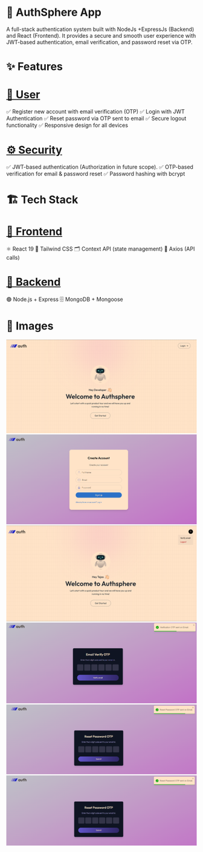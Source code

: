 # <b>🔐 AuthSphere App</b>

A full-stack authentication system built with NodeJs +ExpressJs (Backend) and React (Frontend). It provides a secure and smooth user experience with JWT-based authentication, email verification, and password reset via OTP.

# <b>✨ Features</b>

# <u>👤 User</u>

✅ Register new account with email verification (OTP)
✅ Login with JWT Authentication
✅ Reset password via OTP sent to email
✅ Secure logout functionality
✅ Responsive design for all devices

# <u>⚙️ Security</u>

✅ JWT-based authentication (Authorization in future scope).
✅ OTP-based verification for email & password reset
✅ Password hashing with bcrypt

# <b>🏗️ Tech Stack</b>

# <u>🔹 Frontend</u>

⚛️ React 19
🎨 Tailwind CSS
🗂️ Context API (state management)
🔗 Axios (API calls)

# <u>🔹 Backend</u>

🟢 Node.js + Express
🗄️ MongoDB + Mongoose


# <b> 🔹 Images</b>

![alt text](image.png)
![alt text](image-1.png)
![alt text](image-2.png)
![alt text](image-3.png)
![alt text](image-4.png)
![alt text](image-5.png)